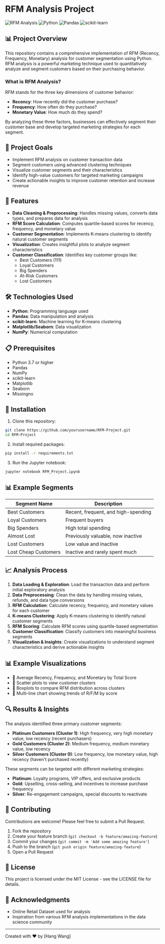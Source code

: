 # RFM Analysis Project

![RFM Analysis](https://img.shields.io/badge/Analysis-Customer%20Segmentation-blue)
![Python](https://img.shields.io/badge/Python-3.7%2B-brightgreen)
![Pandas](https://img.shields.io/badge/Pandas-Latest-orange)
![scikit-learn](https://img.shields.io/badge/scikit--learn-Latest-red)

## 📊 Project Overview

This repository contains a comprehensive implementation of RFM (Recency, Frequency, Monetary) analysis for customer segmentation using Python. RFM analysis is a powerful marketing technique used to quantitatively analyze and segment customers based on their purchasing behavior.

### What is RFM Analysis?

RFM stands for the three key dimensions of customer behavior:
- **Recency**: How recently did the customer purchase?
- **Frequency**: How often do they purchase?
- **Monetary Value**: How much do they spend?

By analyzing these three factors, businesses can effectively segment their customer base and develop targeted marketing strategies for each segment.

## 🎯 Project Goals

- Implement RFM analysis on customer transaction data
- Segment customers using advanced clustering techniques
- Visualize customer segments and their characteristics
- Identify high-value customers for targeted marketing campaigns
- Create actionable insights to improve customer retention and increase revenue

## 🚀 Features

- **Data Cleaning & Preprocessing**: Handles missing values, converts data types, and prepares data for analysis
- **RFM Score Calculation**: Computes quartile-based scores for recency, frequency, and monetary value
- **Customer Segmentation**: Implements K-means clustering to identify natural customer segments
- **Visualization**: Creates insightful plots to analyze segment characteristics
- **Customer Classification**: Identifies key customer groups like:
  - Best Customers (111)
  - Loyal Customers
  - Big Spenders
  - At-Risk Customers
  - Lost Customers

## 🛠️ Technologies Used

- **Python**: Programming language used
- **Pandas**: Data manipulation and analysis
- **scikit-learn**: Machine learning for K-means clustering
- **Matplotlib/Seaborn**: Data visualization
- **NumPy**: Numerical computation

## 📋 Prerequisites

- Python 3.7 or higher
- Pandas
- NumPy
- scikit-learn
- Matplotlib
- Seaborn
- Missingno

## 🔧 Installation

1. Clone this repository:
```bash
git clone https://github.com/yourusername/RFM-Project.git
cd RFM-Project
```

2. Install required packages:
```bash
pip install -r requirements.txt
```

3. Run the Jupyter notebook:
```bash
jupyter notebook RFM_Project.ipynb
```

## 📊 Example Segments

| Segment Name           | Description                                   |
|------------------------|-----------------------------------------------|
| Best Customers         | Recent, frequent, and high-spending           |
| Loyal Customers        | Frequent buyers                               |
| Big Spenders           | High total spending                           |
| Almost Lost            | Previously valuable, now inactive             |
| Lost Customers         | Low value and inactive                        |
| Lost Cheap Customers   | Inactive and rarely spent much                |

## 📈 Analysis Process

1. **Data Loading & Exploration**: Load the transaction data and perform initial exploratory analysis
2. **Data Preprocessing**: Clean the data by handling missing values, refunds, and data type conversions
3. **RFM Calculation**: Calculate recency, frequency, and monetary values for each customer
4. **K-means Clustering**: Apply K-means clustering to identify natural customer segments
5. **RFM Scoring**: Calculate RFM scores using quartile-based segmentation
6. **Customer Classification**: Classify customers into meaningful business segments
7. **Visualization & Insights**: Create visualizations to understand segment characteristics and derive actionable insights

## 📊 Example Visualizations

- 📌 Average Recency, Frequency, and Monetary by Total Score  
- 📌 Scatter plots to view customer clusters  
- 📌 Boxplots to compare RFM distribution across clusters  
- 📌 Multi-line chart showing trends of R/F/M by score

## 🔍 Results & Insights

The analysis identified three primary customer segments:

- **Platinum Customers (Cluster 1)**: High frequency, very high monetary value, low recency (recent purchasers)
- **Gold Customers (Cluster 2)**: Medium frequency, medium monetary value, low recency
- **Silver Customers (Cluster 0)**: Low frequency, low monetary value, high recency (haven't purchased recently)

These segments can be targeted with different marketing strategies:
- **Platinum**: Loyalty programs, VIP offers, and exclusive products
- **Gold**: Upselling, cross-selling, and incentives to increase purchase frequency
- **Silver**: Re-engagement campaigns, special discounts to reactivate

## 🤝 Contributing

Contributions are welcome! Please feel free to submit a Pull Request.

1. Fork the repository
2. Create your feature branch (`git checkout -b feature/amazing-feature`)
3. Commit your changes (`git commit -m 'Add some amazing feature'`)
4. Push to the branch (`git push origin feature/amazing-feature`)
5. Open a Pull Request

## 📝 License

This project is licensed under the MIT License - see the LICENSE file for details.

## 👏 Acknowledgments

- Online Retail Dataset used for analysis
- Inspiration from various RFM analysis implementations in the data science community

---

Created with ❤️ by [Hang Wang]
